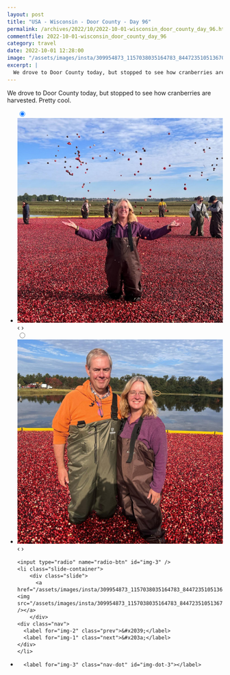 ```yaml
---
layout: post
title: "USA - Wisconsin - Door County - Day 96"
permalink: /archives/2022/10/2022-10-01-wisconsin_door_county_day_96.html
commentfile: 2022-10-01-wisconsin_door_county_day_96
category: travel
date: 2022-10-01 12:28:00
image: "/assets/images/insta/309954873_1157038035164783_8447235105136705178_n_18311289937064553.jpg"
excerpt: |
  We drove to Door County today, but stopped to see how cranberries are harvested. Pretty cool.
---
```


We drove to Door County today, but stopped to see how cranberries are harvested. Pretty cool.

<ul class="slides">
    <input type="radio" name="radio-btn" id="img-1" checked="checked" />
    <li class="slide-container">
        <div class="slide">
          <a href="/assets/images/insta/309680113_213033434389552_6537826930846570281_n_17966661685779554.jpg"><img src="/assets/images/insta/309680113_213033434389552_6537826930846570281_n_17966661685779554.jpg" /></a>
        </div>
    <div class="nav">
      <label for="img-3" class="prev">&#x2039;</label>
      <label for="img-2" class="next">&#x203a;</label>
    </div>
    </li>
        <input type="radio" name="radio-btn" id="img-2"  />
    <li class="slide-container">
        <div class="slide">
          <a href="/assets/images/insta/309621795_777895176837288_8543925765608644003_n_17877837635753805.jpg"><img src="/assets/images/insta/309621795_777895176837288_8543925765608644003_n_17877837635753805.jpg" /></a>
        </div>
    <div class="nav">
      <label for="img-1" class="prev">&#x2039;</label>
      <label for="img-3" class="next">&#x203a;</label>
    </div>
    </li>
    
    <input type="radio" name="radio-btn" id="img-3" />
    <li class="slide-container">
        <div class="slide">
          <a href="/assets/images/insta/309954873_1157038035164783_8447235105136705178_n_18311289937064553.jpg"><img src="/assets/images/insta/309954873_1157038035164783_8447235105136705178_n_18311289937064553.jpg" /></a>
        </div>
    <div class="nav">
      <label for="img-2" class="prev">&#x2039;</label>
      <label for="img-1" class="next">&#x203a;</label>
    </div>
    </li>
			
<li class="nav-dots">
      <label for="img-1" class="nav-dot" id="img-dot-1"></label>
      <label for="img-2" class="nav-dot" id="img-dot-2"></label>

      <label for="img-3" class="nav-dot" id="img-dot-3"></label>

</li>
</ul>
